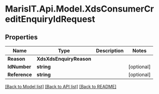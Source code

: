 
# MarisIT.Api.Model.XdsConsumerCreditEnquiryIdRequest

## Properties

Name | Type | Description | Notes
------------ | ------------- | ------------- | -------------
**Reason** | **XdsXdsEnquiryReason** |  | 
**IdNumber** | **string** |  | [optional] 
**Reference** | **string** |  | [optional] 

[[Back to Model list]](../README.md#documentation-for-models)
[[Back to API list]](../README.md#documentation-for-api-endpoints)
[[Back to README]](../README.md)

